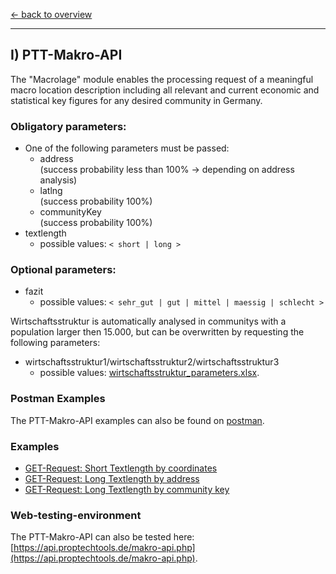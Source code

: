 [<- back to overview](README.md)
***

## I) PTT-Makro-API
The "Macrolage" module enables the processing request of a meaningful macro location description including all relevant and current economic and statistical key figures for any desired community in Germany.

### Obligatory parameters:
* One of the following parameters must be passed:
  * address <br>(success probability less than 100% -> depending on address analysis)
  * latlng <br>(success probability 100%)
  * communityKey <br>(success probability 100%)
* textlength
  * possible values: `< short | long >`

### Optional parameters:
* fazit
  * possible values: `< sehr_gut | gut | mittel | maessig | schlecht >`

Wirtschaftsstruktur is automatically analysed in communitys with a population larger then 15.000, but can be overwritten by requesting the following parameters: 
* wirtschaftsstruktur1/wirtschaftsstruktur2/wirtschaftsstruktur3
  * possible values: [wirtschaftsstruktur_parameters.xlsx](doc/wirtschaftsstruktur_parameter.xlsx).

### Postman Examples

The PTT-Makro-API examples can also be found on [postman](https://documenter.getpostman.com/view/6392593/S1ETRGTx#149be5c6-8885-4ea1-be10-b2650dafe35e).

### Examples

* [GET-Request: Short Textlength by coordinates](examples/makro-api-001-short_textlength_coordinations.md)
* [GET-Request: Long Textlength by address](examples/makro-api-002-long_textlength_address.md)
* [GET-Request: Long Textlength by community key](examples/makro-api-003-long_textlength_communitykey.md)

### Web-testing-environment 
The PTT-Makro-API can also be tested here: [https://api.proptechtools.de/makro-api.php](https://api.proptechtools.de/makro-api.php).
